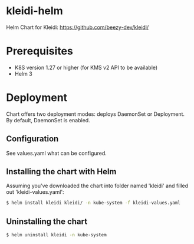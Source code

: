 # kleidi-helm
Helm Chart for Kleidi: https://github.com/beezy-dev/kleidi/
# Prerequisites
- K8S version 1.27 or higher (for KMS v2 API to be available)
- Helm 3
# Deployment
Chart offers two deployment modes: deploys DaemonSet or Deployment. By default, DaemonSet is enabled.
## Configuration
See values.yaml what can be configured.
## Installing the chart with Helm
Assuming you've downloaded the chart into folder named 'kleidi' and filled out 'kleidi-values.yaml':
```bash
$ helm install kleidi kleidi/ -n kube-system -f kleidi-values.yaml
```

## Uninstalling the chart
```bash
$ helm uninstall kleidi -n kube-system
```
